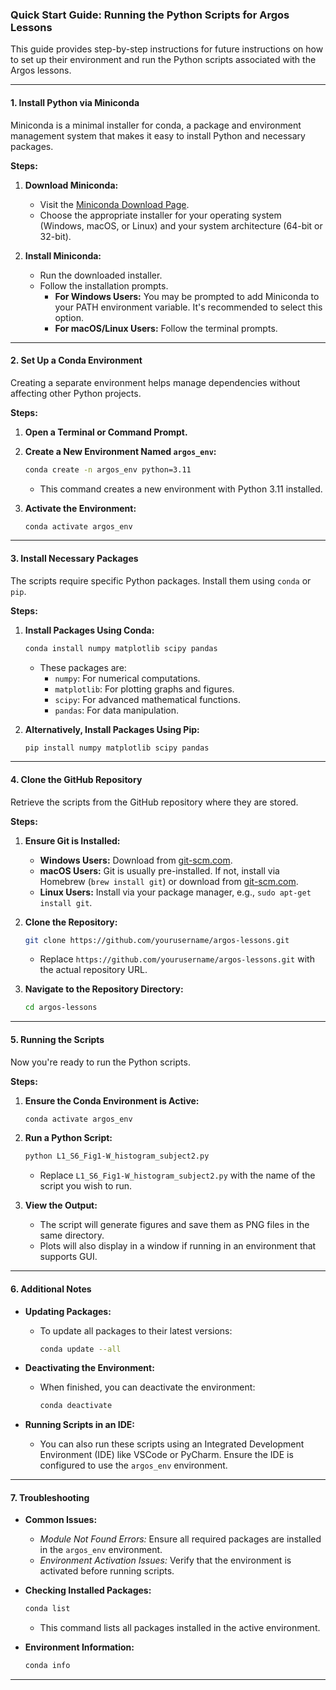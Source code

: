### **Quick Start Guide: Running the Python Scripts for Argos Lessons**

This guide provides step-by-step instructions for future instructions on how to set up their environment and run the Python scripts associated with the Argos lessons.

---

#### **1. Install Python via Miniconda**

Miniconda is a minimal installer for conda, a package and environment management system that makes it easy to install Python and necessary packages.

**Steps:**

1. **Download Miniconda:**

   - Visit the [Miniconda Download Page](https://docs.conda.io/en/latest/miniconda.html).
   - Choose the appropriate installer for your operating system (Windows, macOS, or Linux) and your system architecture (64-bit or 32-bit).

2. **Install Miniconda:**

   - Run the downloaded installer.
   - Follow the installation prompts.
     - **For Windows Users:** You may be prompted to add Miniconda to your PATH environment variable. It's recommended to select this option.
     - **For macOS/Linux Users:** Follow the terminal prompts.

---

#### **2. Set Up a Conda Environment**

Creating a separate environment helps manage dependencies without affecting other Python projects.

**Steps:**

1. **Open a Terminal or Command Prompt.**

2. **Create a New Environment Named `argos_env`:**

   ```bash
   conda create -n argos_env python=3.11
   ```

   - This command creates a new environment with Python 3.11 installed.

3. **Activate the Environment:**

   ```bash
   conda activate argos_env
   ```

---

#### **3. Install Necessary Packages**

The scripts require specific Python packages. Install them using `conda` or `pip`.

**Steps:**

1. **Install Packages Using Conda:**

   ```bash
   conda install numpy matplotlib scipy pandas
   ```

   - These packages are:
     - `numpy`: For numerical computations.
     - `matplotlib`: For plotting graphs and figures.
     - `scipy`: For advanced mathematical functions.
     - `pandas`: For data manipulation.

2. **Alternatively, Install Packages Using Pip:**

   ```bash
   pip install numpy matplotlib scipy pandas
   ```

---

#### **4. Clone the GitHub Repository**

Retrieve the scripts from the GitHub repository where they are stored.

**Steps:**

1. **Ensure Git is Installed:**

   - **Windows Users:** Download from [git-scm.com](https://git-scm.com/download/win).
   - **macOS Users:** Git is usually pre-installed. If not, install via Homebrew (`brew install git`) or download from [git-scm.com](https://git-scm.com/download/mac).
   - **Linux Users:** Install via your package manager, e.g., `sudo apt-get install git`.

2. **Clone the Repository:**

   ```bash
   git clone https://github.com/yourusername/argos-lessons.git
   ```

   - Replace `https://github.com/yourusername/argos-lessons.git` with the actual repository URL.

3. **Navigate to the Repository Directory:**

   ```bash
   cd argos-lessons
   ```

---

#### **5. Running the Scripts**

Now you're ready to run the Python scripts.

**Steps:**

1. **Ensure the Conda Environment is Active:**

   ```bash
   conda activate argos_env
   ```

2. **Run a Python Script:**

   ```bash
   python L1_S6_Fig1-W_histogram_subject2.py
   ```

   - Replace `L1_S6_Fig1-W_histogram_subject2.py` with the name of the script you wish to run.

3. **View the Output:**

   - The script will generate figures and save them as PNG files in the same directory.
   - Plots will also display in a window if running in an environment that supports GUI.

---

#### **6. Additional Notes**

- **Updating Packages:**

  - To update all packages to their latest versions:

    ```bash
    conda update --all
    ```

- **Deactivating the Environment:**

  - When finished, you can deactivate the environment:

    ```bash
    conda deactivate
    ```

- **Running Scripts in an IDE:**

  - You can also run these scripts using an Integrated Development Environment (IDE) like VSCode or PyCharm. Ensure the IDE is configured to use the `argos_env` environment.

---

#### **7. Troubleshooting**

- **Common Issues:**

  - *Module Not Found Errors:* Ensure all required packages are installed in the `argos_env` environment.
  - *Environment Activation Issues:* Verify that the environment is activated before running scripts.

- **Checking Installed Packages:**

  ```bash
  conda list
  ```

  - This command lists all packages installed in the active environment.

- **Environment Information:**

  ```bash
  conda info
  ```

---

